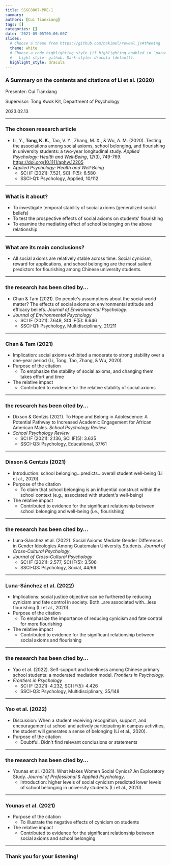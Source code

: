 ```yaml
---
title: SSGC8807-PRE-1
summary: 
authors: [Cui Tianxiang]
tags: []
categories: []
date: '2021-09-05T00:00:00Z'
slides:
  # Choose a theme from https://github.com/hakimel/reveal.js#theming
  theme: white
  # Choose a code highlighting style (if highlighting enabled in `params.toml`)
  #   Light style: github. Dark style: dracula (default).
  highlight_style: dracula
---
```


### A Summary on the contents and citations of Li et al. (2020)


Presenter: Cui Tianxiang

Supervisor: Tong Kwok Kit, Department of Psychology

2023.02.13

---

### The chosen research article

- Li, Y., **Tong, K. K.**, Tao, V. Y., Zhang, M. X., & Wu, A. M. (2020). Testing the associations among social axioms, school belonging, and flourishing in university students: a two‐year longitudinal study. *Applied Psychology: Health and Well‐Being*, *12*(3), 749-769. https://doi.org/10.1111/aphw.12205
- *Applied Psychology: Health and Well‐Being*
  - SCI IF (2021): 7.521, SCI IF(5): 6.580
  - SSCI-Q1: Psychology, Applied, 10/112
---

### What is it about?

- To investigate temporal stability of social axioms (generalized social beliefs)
- To test the prospective effects of social axioms on students' flourishing
- To examine the mediating effect of school belonging on the above relationship

---

### What are its main conclusions?

- All social axioms are relatively stable across time. Social cynicism, reward for applications, and school belonging are the most salient predictors for flourishing among Chinese university students.

---
### the research has been cited by...
- Chan & Tam (2021). Do people's assumptions about the social world matter? The effects of social axioms on environmental attitude and efficacy beliefs. *Journal of Environmental Psychology*.
- *Journal of Environmental Psychology*
  - SCI IF (2021): 7.649, SCI IF(5): 8.646
  - SSCI-Q1: Psychology, Multidisciplinary, 21/211
  
---
### Chan & Tam (2021)
- Implication: social axioms exhibited a moderate to strong stability over a one-year period (Li, Tong, Tao, Zhang, & Wu, 2020).
- Purpose of the citation
  - To emphasize the stability of social axioms, and changing them takes effort and time
- The relative impact
  - Contributed to evidence for the relative stability of social axioms
---
### the research has been cited by...

- Dixson & Gentzis (2021). To Hope and Belong in Adolescence: A Potential Pathway to Increased Academic Engagement for African American Males. *School Psychology Review*.
- *School Psychology Review*
  - SCI IF (2021): 2.136, SCI IF(5): 3.635
  - SSCI-Q3: Psychology, Educational, 37/61
---
### Dixson & Gentzis (2021)
- Introduction: school belonging...predicts...overall student well-being (Li et al., 2020).
- Purpose of the citation
  - To claim that school belonging is an influential construct within the school context (e.g., associated with student's well-being)
- The relative impact
  - Contributed to evidence for the significant relationship between school belonging and well-being (i.e., flourishing)
---
### the research has been cited by...

- Luna-Sánchez et al. (2022). Social Axioms Mediate Gender Differences in Gender Ideologies Among Guatemalan University Students. *Journal of Cross-Cultural Psychology*.
- *Journal of Cross-Cultural Psychology*
  - SCI IF (2021): 2.577, SCI IF(5): 3.506
  - SSCI-Q3: Psychology, Social, 44/66  
---
### Luna-Sánchez et al. (2022)
- Implications: social justice objective can be furthered by reducing cynicism and fate control in society. Both...are associated with...less flourishing (Li et al., 2020).
- Purpose of the citation
  - To emphasize the importance of reducing cynicism and fate control for more flourishing
- The relative impact
  - Contributed to evidence for the significant relationship between social axioms and flourishing
---
### the research has been cited by...

- Yao et al. (2022). Self-support and loneliness among Chinese primary school students: a moderated mediation model. *Frontiers in Psychology*.
- *Frontiers in Psychology*
  - SCI IF (2021): 4.232, SCI IF(5): 4.426
  - SSCI-Q3: Psychology, Multidisciplinary, 35/148 

---
### Yao et al. (2022)
- Discussion: When a student receiving recognition, support, and encouragement at school and actively participating in campus activities, the student will generates a sense of belonging (Li et al., 2020).
- Purpose of the citation
  - Doubtful. Didn't find relevant conclusions or statements

---
### the research has been cited by...

- Younas et al. (2021). What Makes Women Social Cynics? An Exploratory Study. *Journal of Professional & Applied Psychology*.
  - Introduction: higher levels of social cynicism predicted lower levels of school belonging in university students (Li et al., 2020).

---
### Younas et al. (2021)
- Purpose of the citation
  - To illustrate the negative effects of cynicism on students
- The relative impact
  - Contributed to evidence for the significant relationship between social axioms and school belonging
---
### Thank you for your listening!
